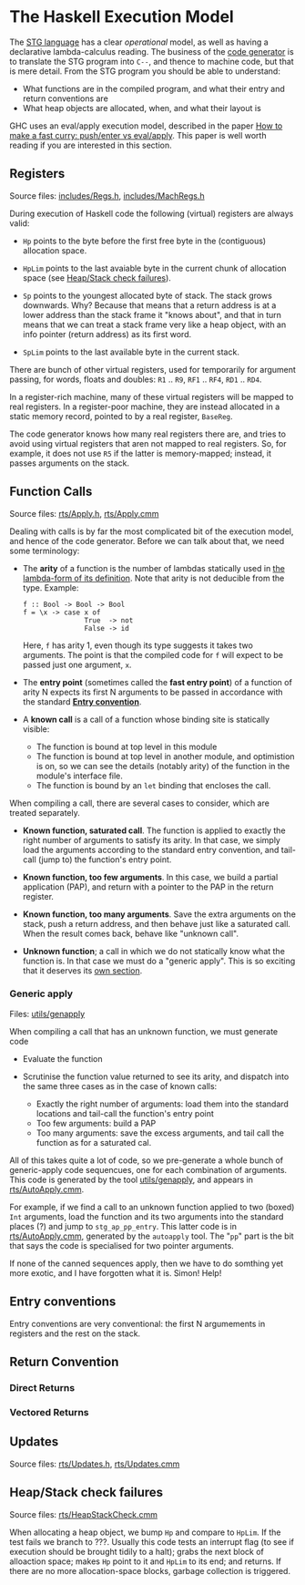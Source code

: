 # The Haskell Execution Model


The [STG language](commentary/compiler/stg-syn-type) has a clear *operational* model, as well as having a declarative lambda-calculus reading.  The business of the [code generator](commentary/compiler/code-gen) is to translate the STG program into `C--`, and thence to machine code, but that is mere detail. From the STG program you should be able to understand:

- What functions are in the compiled program, and what their entry and return conventions are
- What heap objects are allocated, when, and what their layout is


GHC uses an eval/apply execution model, described in the paper [ How to make a fast curry: push/enter vs eval/apply](http://research.microsoft.com/%7Esimonpj/papers/eval-apply).  This paper is well worth reading if you are interested in this section.

## Registers


Source files: [includes/Regs.h](/trac/ghc/browser/ghc/includes/Regs.h), [includes/MachRegs.h](/trac/ghc/browser/ghc/includes/MachRegs.h)


During execution of Haskell code the following (virtual) registers are always valid:

- `Hp` points to the byte before the first free byte in the (contiguous) allocation space.

- `HpLim` points to the last avaiable byte in the current chunk of allocation space (see [Heap/Stack check failures](#Heap/Stackcheckfailures)).

- `Sp` points to the youngest allocated byte of stack.  The stack grows downwards.  Why?  Because that means that a return address is at a lower address than the stack frame it "knows about", and that in turn means that we can treat a stack frame very like a heap object, with an info pointer (return address) as its first word.

- `SpLim` points to the last available byte in the current stack.


There are bunch of other virtual registers, used for temporarily for argument passing, for words, floats and doubles: `R1` .. `R9`, `RF1` .. `RF4`, `RD1` .. `RD4`.


In a register-rich machine, many of these virtual registers will be mapped to real registers.  In a register-poor machine, they are instead allocated in a static memory record, pointed to by a real register, `BaseReg`.


The code generator knows how many real registers there are, and tries to avoid using virtual registers that aren not mapped to real registers.  So, for example, it does not use `R5` if the latter is memory-mapped; instead, it passes arguments on the stack.

## Function Calls


Source files: [rts/Apply.h](/trac/ghc/browser/ghc/rts/Apply.h), [rts/Apply.cmm](/trac/ghc/browser/ghc/rts/Apply.cmm)


Dealing with calls is by far the most complicated bit of the execution model, and hence of the code generator.  Before we can talk about that, we need some terminology:

- The **arity** of a function is the number of lambdas statically used in [the lambda-form of its definition](commentary/compiler/stg-syn-type).  Note that arity is not deducible from the type.  Example:

  ```wiki
  f :: Bool -> Bool -> Bool
  f = \x -> case x of 
                 True  -> not
                 False -> id
  ```

  Here, `f` has arity 1, even though its type suggests it takes two arguments.  The point is that the compiled code for `f` will expect to be passed just one argument, `x`.

- The **entry point** (sometimes called the **fast entry point**) of a function of arity N expects its first N  arguments to be passed in accordance with the standard **[Entry convention](commentary/rts/haskell-execution#)**.

- A **known call** is a call of a function whose binding site is statically visible:

  - The function is bound at top level in this module
  - The function is bound at top level in another module, and optimistion is on, so we can see the details (notably arity) of the function in the module's interface file.
  - The function is bound by an `let` binding that encloses the call.


When compiling a call, there are several cases to consider, which are treated separately.  

- **Known function, saturated call**.   The function is applied to exactly the right number of arguments to satisfy its arity.  In that case, we simply load the arguments according to the standard entry convention, and tail-call (jump to) the function's entry point.

- **Known function, too few arguments**.  In this case, we build a partial application (PAP), and return with a pointer to the PAP in the return register.

- **Known function, too many arguments**.  Save the extra arguments on the stack, push a return address, and then behave just like a saturated call.  When the result comes back, behave like "unknown call".

- **Unknown function**;  a call in which we do not statically know what the function is.  In that case we must do a "generic apply".  This is so exciting that it deserves its [own section](commentary/rts/haskell-execution#generic-apply).

### Generic apply


Files: [utils/genapply](/trac/ghc/browser/ghc/utils/genapply)


When compiling a call that has an unknown function, we must generate code

- Evaluate the function
- Scrutinise the function value returned to see its arity, and dispatch into the same three cases as in the case of known calls:

  - Exactly the right number of arguments: load them into the standard locations and tail-call the function's entry point
  - Too few arguments: build a PAP
  - Too many arguments: save the excess arguments, and tail call the function as for a saturated cal.


All of this takes quite a lot of code, so we pre-generate a whole bunch of generic-apply code sequencues, one for each combination of arguments.  This code is generated by the tool [utils/genapply](/trac/ghc/browser/ghc/utils/genapply), and appears in [rts/AutoApply.cmm](/trac/ghc/browser/ghc/rts/AutoApply.cmm).


For example, if we find a call to an unknown function applied to two (boxed) `Int` arguments, load the function and its two arguments into the standard places (?) and jump to `stg_ap_pp_entry`.  This latter code is in [rts/AutoApply.cmm](/trac/ghc/browser/ghc/rts/AutoApply.cmm), generated by the `autoapply` tool.  The "`pp`" part is the bit that says the code is specialised for two pointer arguments.


If none of the canned sequences apply, then we have to do somthing yet more exotic, and I have forgotten what it is.  Simon!  Help!

## Entry conventions


Entry conventions are very conventional: the first N argumements in registers and the rest on the stack.

## Return Convention

### Direct Returns

### Vectored Returns

## Updates


Source files: [rts/Updates.h](/trac/ghc/browser/ghc/rts/Updates.h), [rts/Updates.cmm](/trac/ghc/browser/ghc/rts/Updates.cmm)

## Heap/Stack check failures


Source files: [rts/HeapStackCheck.cmm](/trac/ghc/browser/ghc/rts/HeapStackCheck.cmm)


When allocating a heap object, we bump `Hp` and compare to `HpLim`. If the test fails we branch to ???.  Usually this code tests an interrupt flag (to see if execution should be brought tidily to a halt); grabs the next block of alloaction space; makes `Hp` point to it and `HpLim` to its end; and returns.  If there are no more allocation-space blocks, garbage collection is triggered.
